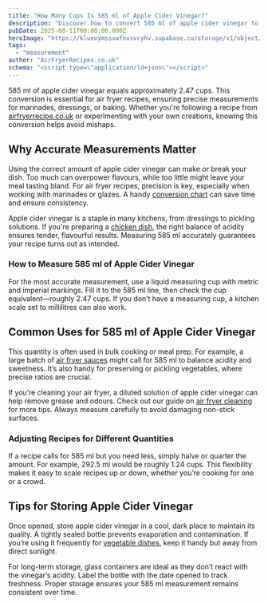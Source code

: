 ```yaml
---
title: "How Many Cups Is 585 ml of Apple Cider Vinegar?"
description: "Discover how to convert 585 ml of apple cider vinegar to cups for perfect air fryer recipes every time. Get precise measurements now!"
pubDate: 2025-08-11T00:00:00.000Z
heroImage: "https://klueoymssxwfnxsvcyhv.supabase.co/storage/v1/object/public/md/how-many-cups-is-585-ml-of-apple-cider-vinegar-14cd012a.webp"
tags:
  - "measurement"
author: "AirFryerRecipes.co.uk"
schema: "<script type=\"application/ld+json\"></script>"
---
```


<p>585 ml of apple cider vinegar equals approximately 2.47 cups. This conversion is essential for air fryer recipes, ensuring precise measurements for marinades, dressings, or baking. Whether you're following a recipe from <a href=https://www.airfryerrecipe.co.uk/>airfryerrecipe.co.uk</a> or experimenting with your own creations, knowing this conversion helps avoid mishaps.</p>  

<h2>Why Accurate Measurements Matter</h2>  
<p>Using the correct amount of apple cider vinegar can make or break your dish. Too much can overpower flavours, while too little might leave your meal tasting bland. For air fryer recipes, precision is key, especially when working with marinades or glazes. A handy <a href=https://www.airfryerrecipe.co.uk/air-fryer-conversion-chart>conversion chart</a> can save time and ensure consistency.</p>  

<p>Apple cider vinegar is a staple in many kitchens, from dressings to pickling solutions. If you're preparing a <a href=https://www.airfryerrecipe.co.uk/recipe-category/chicken>chicken dish</a>, the right balance of acidity ensures tender, flavourful results. Measuring 585 ml accurately guarantees your recipe turns out as intended.</p>  

<h3>How to Measure 585 ml of Apple Cider Vinegar</h3>  
<p>For the most accurate measurement, use a liquid measuring cup with metric and imperial markings. Fill it to the 585 ml line, then check the cup equivalent—roughly 2.47 cups. If you don’t have a measuring cup, a kitchen scale set to millilitres can also work.</p>  

<h2>Common Uses for 585 ml of Apple Cider Vinegar</h2>  
<p>This quantity is often used in bulk cooking or meal prep. For example, a large batch of <a href=https://www.airfryerrecipe.co.uk/recipes>air fryer sauces</a> might call for 585 ml to balance acidity and sweetness. It’s also handy for preserving or pickling vegetables, where precise ratios are crucial.</p>  

<p>If you’re cleaning your air fryer, a diluted solution of apple cider vinegar can help remove grease and odours. Check out our guide on <a href=https://www.airfryerrecipe.co.uk/air-fryer-cleaner>air fryer cleaning</a> for more tips. Always measure carefully to avoid damaging non-stick surfaces.</p>  

<h3>Adjusting Recipes for Different Quantities</h3>  
<p>If a recipe calls for 585 ml but you need less, simply halve or quarter the amount. For example, 292.5 ml would be roughly 1.24 cups. This flexibility makes it easy to scale recipes up or down, whether you’re cooking for one or a crowd.</p>  

<h2>Tips for Storing Apple Cider Vinegar</h2>  
<p>Once opened, store apple cider vinegar in a cool, dark place to maintain its quality. A tightly sealed bottle prevents evaporation and contamination. If you’re using it frequently for <a href=https://www.airfryerrecipe.co.uk/recipe-category/vegetables>vegetable dishes</a>, keep it handy but away from direct sunlight.</p>  

<p>For long-term storage, glass containers are ideal as they don’t react with the vinegar’s acidity. Label the bottle with the date opened to track freshness. Proper storage ensures your 585 ml measurement remains consistent over time.</p>
